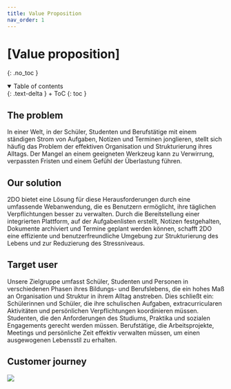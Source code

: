```yaml
---
title: Value Proposition
nav_order: 1
---
```




# [Value proposition]
{: .no_toc }

<details open markdown="block">
{: .text-delta }
<summary>Table of contents</summary>
+ ToC
{: toc }
</details>

## The problem

In einer Welt, in der Schüler, Studenten und Berufstätige mit einem ständigen Strom von Aufgaben, Notizen und Terminen jonglieren, stellt sich häufig das Problem der effektiven Organisation und Strukturierung ihres Alltags. Der Mangel an einem geeigneten Werkzeug kann zu Verwirrung, verpassten Fristen und einem Gefühl der Überlastung führen.


## Our solution

2DO bietet eine Lösung für diese Herausforderungen durch eine umfassende Webanwendung, die es Benutzern ermöglicht, ihre täglichen Verpflichtungen besser zu verwalten. Durch die Bereitstellung einer integrierten Plattform, auf der Aufgabenlisten erstellt, Notizen festgehalten, Dokumente archiviert und Termine geplant werden können, schafft 2DO eine effiziente und benutzerfreundliche Umgebung zur Strukturierung des Lebens und zur Reduzierung des Stressniveaus.


## Target user

Unsere Zielgruppe umfasst Schüler, Studenten und Personen in verschiedenen Phasen ihres Bildungs- und Berufslebens, die ein hohes Maß an Organisation und Struktur in ihrem Alltag anstreben. Dies schließt ein:
Schülerinnen und Schüler, die ihre schulischen Aufgaben, extracurricularen Aktivitäten und persönlichen Verpflichtungen koordinieren müssen.
Studenten, die den Anforderungen des Studiums, Praktika und sozialen Engagements gerecht werden müssen.
Berufstätige, die Arbeitsprojekte, Meetings und persönliche Zeit effektiv verwalten müssen, um einen ausgewogenen Lebensstil zu erhalten.


## Customer journey

[![](https://mermaid.ink/img/pako:eNqNVctu2zAQ_JWFTi3gHJomF90S2EkLJ0bQ-ujLWlxJrCnS4CNFHOQ3euoxn5GbfqxLqrKj2nHqkyzuDGdml9RjVhhBWZ79MMFqelho4J-XXhHcktQEp2NzcrFewyz4TdBVV-Co8NJo-EaVdN5KsrwEQQuYSG1lUfttKcAluVDUBEISfDENrbGiHE5zuDOe9EaSUmQTP9keM1WyWBFgKF_tQTqHz0dh13LJ2-n0TiCXAXvI4fwoiPX59tnLqpO470mZKq0VdUd3lsOMwiueYShzMzZwwxzU7zDRXlD0I9DBGF29NGhFymBI9LfcMpaFgkgdoPiXWU-4E4k2pXAIeNW-VMP6r54aB7XUm_Cu7pnxcsORRctjswoN6Z2FGd7LKvYANqHpS08u-QXH0jk57CFZ0LxtB-pUDEpvUKSy7aZQm8h5_h-FsUmebJfI4W6QbaKEe7I_UfEQ9Gztr7LUMWMNU1SkRaTZ8zG3WHUmdHLRE-4mYVDe_l6SXdv2pSRYmaaJtL2EIyLvrCml6g9QSo6Hb6v1muqYe9I6WN8XfLHyAZV0qVVxnKdGe1z5dBoGCvb07lefvtb7T6ztc8VnlHUNLoZtrHxljIAnZc7xOT7GFS5ZPHtw7IWpP-U8IiXWfKj3xvgW7Srpv-hxqByPtSIhK59MvIkdGGLklbHeFbWV3ic_bwLvFOouA90-F7WLl8c83VRnB1HDOK4ND21D8GESGy7IdcY_HpKFS14pamWcI70zmQb-PXnREXE2ESCOJ3Gzu7UwuLdsZKOs4fFEKfgj8Bixi8zX1NAiy_lRUIlB-UW20E9cisGb7w-6yPKSW0KjLKzjqIwlVhab7Vvukzf2tvuypA_M0x_gyjHq?type=png)](https://mermaid.live/edit#pako:eNqNVctu2zAQ_JWFTi3gHJomF90S2EkLJ0bQ-ujLWlxJrCnS4CNFHOQ3euoxn5GbfqxLqrKj2nHqkyzuDGdml9RjVhhBWZ79MMFqelho4J-XXhHcktQEp2NzcrFewyz4TdBVV-Co8NJo-EaVdN5KsrwEQQuYSG1lUfttKcAluVDUBEISfDENrbGiHE5zuDOe9EaSUmQTP9keM1WyWBFgKF_tQTqHz0dh13LJ2-n0TiCXAXvI4fwoiPX59tnLqpO470mZKq0VdUd3lsOMwiueYShzMzZwwxzU7zDRXlD0I9DBGF29NGhFymBI9LfcMpaFgkgdoPiXWU-4E4k2pXAIeNW-VMP6r54aB7XUm_Cu7pnxcsORRctjswoN6Z2FGd7LKvYANqHpS08u-QXH0jk57CFZ0LxtB-pUDEpvUKSy7aZQm8h5_h-FsUmebJfI4W6QbaKEe7I_UfEQ9Gztr7LUMWMNU1SkRaTZ8zG3WHUmdHLRE-4mYVDe_l6SXdv2pSRYmaaJtL2EIyLvrCml6g9QSo6Hb6v1muqYe9I6WN8XfLHyAZV0qVVxnKdGe1z5dBoGCvb07lefvtb7T6ztc8VnlHUNLoZtrHxljIAnZc7xOT7GFS5ZPHtw7IWpP-U8IiXWfKj3xvgW7Srpv-hxqByPtSIhK59MvIkdGGLklbHeFbWV3ic_bwLvFOouA90-F7WLl8c83VRnB1HDOK4ND21D8GESGy7IdcY_HpKFS14pamWcI70zmQb-PXnREXE2ESCOJ3Gzu7UwuLdsZKOs4fFEKfgj8Bixi8zX1NAiy_lRUIlB-UW20E9cisGb7w-6yPKSW0KjLKzjqIwlVhab7Vvukzf2tvuypA_M0x_gyjHq) 